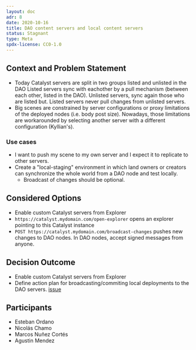 ```yaml
---
layout: doc
adr: 8
date: 2020-10-16
title: DAO content servers and local content servers
status: Stagnant
type: Meta
spdx-license: CC0-1.0
---
```


## Context and Problem Statement

- Today Catalyst servers are split in two groups listed and unlisted in the DAO
  Listed servers sync with eachother by a pull mechanism (between each other, listed in the DAO).
  Unlisted servers, sync again those who are listed but. Listed servers never pull changes from unlisted servers.
- Big scenes are constrained by server configurations or proxy limitations of the deployed nodes (i.e. body post size). Nowadays, those limitations are workarounded by selecting another server with a different configuration (Kyllian's).

### Use cases

- I want to push my scene to my own server and I expect it to replicate to other servers.
- Create a "local-staging" environment in which land owners or creators can synchronize the whole world from a DAO node and test locally.
  - Broadcast of changes should be optional.

## Considered Options

- Enable custom Catalyst servers from Explorer
- `https://catalyst.mydomain.com/open-explorer` opens an explorer pointing to this Catalyst instance
- `POST https://catalyst.mydomain.com/broadcast-changes` pushes new changes to DAO nodes. In DAO nodes, accept signed messages from anyone.

## Decision Outcome

- Enable custom Catalyst servers from Explorer
- Define action plan for broadcasting/commiting local deployments to the DAO servers. [issue](https://github.com/decentraland/catalyst/issues/195)

## Participants

- Esteban Ordano
- Nicolás Chamo
- Marcos Nuñez Cortés
- Agustin Mendez
